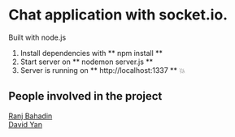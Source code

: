 # Chat application with socket.io.

Built with node.js

1. Install dependencies with ** npm install **
2. Start server on ** nodemon server.js **
3. Server is running on ** http://localhost:1337 ** :boom:

## People involved in the project
[Ranj Bahadin](https://www.linkedin.com/in/ranj-bahadin-764a69131/) <br/>
[David Yan](https://www.linkedin.com/in/david-yan97/)



